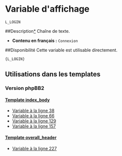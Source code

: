 # Variable d'affichage
```
L_LOGIN
```


##Description[*](https://fa-tvars.appspot.com/var/L_LOGIN)
Chaîne de texte.

* __Contenu en français :__ `Connexion`

##Disponibilité
Cette variable est utilisable directement.

```html
{L_LOGIN}
```

## Utilisations dans les templates

### Version phpBB2

#### [Template index_body](subsilver/index_body.md#readme)
* [Variable &agrave; la ligne 38](../subsilver/index_body.tpl#L38)
* [Variable &agrave; la ligne 66](../subsilver/index_body.tpl#L66)
* [Variable &agrave; la ligne 129](../subsilver/index_body.tpl#L129)
* [Variable &agrave; la ligne 157](../subsilver/index_body.tpl#L157)

#### [Template overall_header](subsilver/overall_header.md#readme)
* [Variable &agrave; la ligne 227](../subsilver/overall_header.tpl#L227)